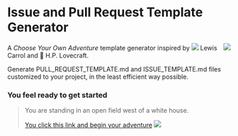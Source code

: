 # Issue and Pull Request Template Generator
<a href="https://www.talater.com/open-source-templates/"><img src="https://raw.githubusercontent.com/TalAter/open-source-templates/master/site/img/site-screenshot.png" align="right" /></a>
A *Choose Your Own Adventure* template generator inspired by ![](http://i.imgur.com/wK0LM2j.png) Lewis Carrol and :octopus: H.P. Lovecraft.

Generate PULL_REQUEST_TEMPLATE.md and ISSUE_TEMPLATE.md files customized to your project, in the least efficient way possible.


### You feel ready to get started

> You are standing in an open field west of a white house.
> 
> [You click this link and begin your adventure](https://www.talater.com/open-source-templates/) ![](http://i.imgur.com/YSWj6a6.gif)
